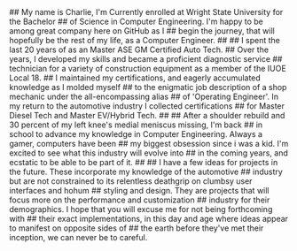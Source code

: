 <font>
##      My name is Charlie, I'm Currently enrolled at Wright State University for the Bachelor
## of Science in Computer Engineering.  I'm happy to be among great company here on GitHub as I
## begin the journey, that will hopefully be the rest of my life, as a Computer Engineer.
## 
##     I spent the last 20 years of as an Master ASE GM Certified Auto Tech.
## Over the years, I developed my skills and became a proficient diagnostic service
## technician for a variety of construction equipment as a member of the IUOE Local 18. 
## I maintained my certifications, and eagerly accumulated knowledge as I molded myself  
## to the enigmatic job description of a shop mechanic under the all-encompassing alias 
## of 'Operating Engineer'.  In my return to the automotive industry I collected certifications
## for Master Diesel Tech and Master EV/Hybrid Tech.  
##
##     After a shoulder rebuild and 30 percent of my left knee's medial meniscus missing, I'm back
## in school to advance my knowledge in Computer Engineering.  Always a gamer, computers have been
## my biggest obsession since i was a kid. I'm excited to see what this industry will evolve into 
## in the coming years, and ecstatic to be able to be part of it.
##
##     I have a few ideas for projects in the future.  These incorporate my knowledge of the automotive
## industry but are not constrained to its relentless deathgrip on clumbsy user interfaces and hohum 
## styling and design.  They are projects that will focus more on the performance and customization 
## industry for their demographics.  I hope that you will excuse me for not being forthcoming with 
## their exact implementations, in this day and age where ideas appear to manifest on opposite sides of 
## the earth before they've met their inception, we can never be to careful. 
